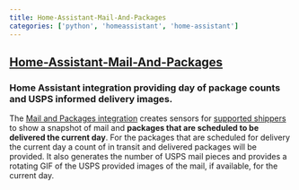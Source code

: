 ```yaml
---
title: Home-Assistant-Mail-And-Packages
categories: ['python', 'homeassistant', 'home-assistant']
---
```

## [Home-Assistant-Mail-And-Packages](https://github.com/moralmunky/Home-Assistant-Mail-And-Packages)

### Home Assistant integration providing day of package counts and USPS informed delivery images.


The [Mail and Packages integration](https://github.com/moralmunky/Home-Assistant-Mail-And-Packages) creates sensors for [supported shippers](https://github.com/moralmunky/Home-Assistant-Mail-And-Packages/wiki/Supported-Shipper-Requirements) to show a snapshot of mail and **packages that are scheduled to be delivered the current day**. For the packages that are scheduled for delivery the current day a count of in transit and delivered packages will be provided. It also generates the number of USPS mail pieces and provides a rotating GIF of the USPS provided images of the mail, if available, for the current day.
